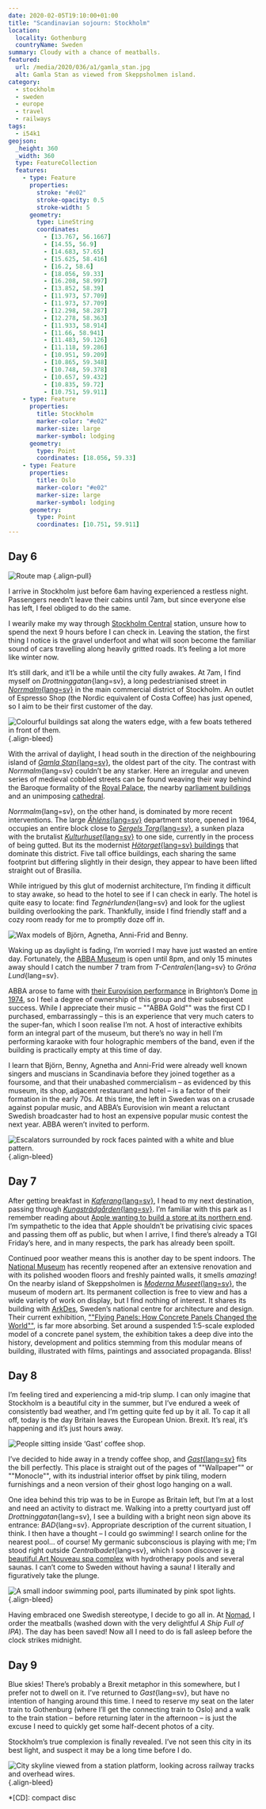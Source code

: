 ```yaml
---
date: 2020-02-05T19:10:00+01:00
title: "Scandinavian sojourn: Stockholm"
location:
  locality: Gothenburg
  countryName: Sweden
summary: Cloudy with a chance of meatballs.
featured:
  url: /media/2020/036/a1/gamla_stan.jpg
  alt: Gamla Stan as viewed from Skeppsholmen island.
category:
  - stockholm
  - sweden
  - europe
  - travel
  - railways
tags:
  - i54k1
geojson:
  _height: 360
  _width: 360
  type: FeatureCollection
  features:
    - type: Feature
      properties:
        stroke: "#e02"
        stroke-opacity: 0.5
        stroke-width: 5
      geometry:
        type: LineString
        coordinates:
          - [13.767, 56.1667]
          - [14.55, 56.9]
          - [14.683, 57.65]
          - [15.625, 58.416]
          - [16.2, 58.6]
          - [18.056, 59.33]
          - [16.208, 58.997]
          - [13.852, 58.39]
          - [11.973, 57.709]
          - [11.973, 57.709]
          - [12.298, 58.287]
          - [12.278, 58.363]
          - [11.933, 58.914]
          - [11.66, 58.941]
          - [11.483, 59.126]
          - [11.118, 59.286]
          - [10.951, 59.209]
          - [10.865, 59.348]
          - [10.748, 59.378]
          - [10.657, 59.432]
          - [10.835, 59.72]
          - [10.751, 59.911]
    - type: Feature
      properties:
        title: Stockholm
        marker-color: "#e02"
        marker-size: large
        marker-symbol: lodging
      geometry:
        type: Point
        coordinates: [18.056, 59.33]
    - type: Feature
      properties:
        title: Oslo
        marker-color: "#e02"
        marker-size: large
        marker-symbol: lodging
      geometry:
        type: Point
        coordinates: [10.751, 59.911]
---
```


## Day 6

![Route map](../media/2020/036/a1/route_map.png "Hässleholm to Stockholm, continuing on to Oslo via Gothenburg.")
{.align-pull}

I arrive in Stockholm just before 6am having experienced a restless night. Passengers needn’t leave their cabins until 7am, but since everyone else has left, I feel obliged to do the same.

I wearily make my way through [Stockholm Central][1] station, unsure how to spend the next 9 hours before I can check in. Leaving the station, the first thing I notice is the gravel underfoot and what will soon become the familiar sound of cars travelling along heavily gritted roads. It’s feeling a lot more like winter now.

It’s still dark, and it’ll be a while until the city fully awakes. At 7am, I find myself on _Drottninggatan_{lang=sv}, a long pedestrianised street in [_Norrmalm_{lang=sv}][2] in the main commercial district of Stockholm. An outlet of Espresso Shop (the Nordic equivalent of Costa Coffee) has just opened, so I aim to be their first customer of the day.

![Colourful buildings sat along the waters edge, with a few boats tethered in front of them.](../media/2020/036/a1/gamla_stan.jpg "*Gamla Stan* as viewed from Skeppsholmen island.")
{.align-bleed}

With the arrival of daylight, I head south in the direction of the neighbouring island of [_Gamla Stan_{lang=sv}][3], the oldest part of the city. The contrast with _Norrmalm_{lang=sv} couldn’t be any starker. Here an irregular and uneven series of medieval cobbled streets can be found weaving their way behind the Baroque formality of the [Royal Palace][4], the nearby [parliament buildings][5] and an unimposing [cathedral][6].

_Norrmalm_{lang=sv}, on the other hand, is dominated by more recent interventions. The large [_Åhléns_{lang=sv}][7] department store, opened in 1964, occupies an entire block close to [_Sergels Torg_{lang=sv}][8], a sunken plaza with the brutalist [_Kulturhuset_{lang=sv}][9] to one side, currently in the process of being gutted. But its the modernist [_Hötorget_{lang=sv} buildings][10] that dominate this district. Five tall office buildings, each sharing the same footprint but differing slightly in their design, they appear to have been lifted straight out of Brasília.

While intrigued by this glut of modernist architecture, I’m finding it difficult to stay awake, so head to the hotel to see if I can check in early. The hotel is quite easy to locate: find _Tegnérlunden_{lang=sv} and look for the ugliest building overlooking the park. Thankfully, inside I find friendly staff and a cozy room ready for me to promptly doze off in.

![Wax models of Björn, Agnetha, Anni-Frid and Benny.](../media/2020/036/a1/abba.jpg "Hanging out with some friends: wax models of Björn, Agnetha, Anni-Frid and Benny.")

Waking up as daylight is fading, I’m worried I may have just wasted an entire day. Fortunately, the [ABBA Museum][11] is open until 8pm, and only 15 minutes away should I catch the number 7 tram from _T-Centralen_{lang=sv} to _Gröna Lund_{lang=sv}.

ABBA arose to fame with [their Eurovision performance][12] in Brighton’s Dome [in 1974][13], so I feel a degree of ownership of this group and their subsequent success. While I appreciate their music – ""ABBA Gold"" was the first CD I purchased, embarrassingly – this is an experience that very much caters to the super-fan, which I soon realise I’m not. A host of interactive exhibits form an integral part of the museum, but there’s no way in hell I’m performing karaoke with four holographic members of the band, even if the building is practically empty at this time of day.

I learn that Björn, Benny, Agnetha and Anni-Frid were already well known singers and muscians in Scandinavia before they joined together as a foursome, and that their unabashed commercialism – as evidenced by this museum, its shop, adjacent restaurant and hotel – is a factor of their formation in the early 70s. At this time, the left in Sweden was on a crusade against popular music, and ABBA’s Eurovision win meant a reluctant Swedish broadcaster had to host an expensive popular music contest the next year. ABBA weren’t invited to perform.

![Escalators surrounded by rock faces painted with a white and blue pattern.](../media/2020/036/a1/t_centralen.jpg "A number of stations on the Stockholm Metro are carved out of rock and painted with different patterns. I can’t decide if this is insane or incredible. Probably both.")
{.align-bleed}

## Day 7

After getting breakfast in [_Kaferang_{lang=sv}][14], I head to my next destination, passing through [_Kungsträdgården_{lang=sv}][15]. I’m familiar with this park as I remember reading about [Apple wanting to build a store at its northern end][16]. I’m sympathetic to the idea that Apple shouldn’t be privatising civic spaces and passing them off as public, but when I arrive, I find there’s already a TGI Friday’s here, and in many respects, the park has already been spoilt.

Continued poor weather means this is another day to be spent indoors. The [National Museum][17] has recently reopened after an extensive renovation and with its polished wooden floors and freshly painted walls, it smells _amazing_! On the nearby island of Skeppsholmen is [_Moderna Museet_{lang=sv}][18], the museum of modern art. Its permanent collection is free to view and has a wide variety of work on display, but I find nothing of interest. It shares its building with [ArkDes][19], Sweden’s national centre for architecture and design. Their current exhibition, [""Flying Panels: How Concrete Panels Changed the World""][20], is far more absorbing. Set around a suspended 1:5-scale exploded model of a concrete panel system, the exhibition takes a deep dive into the history, development and politics stemming from this modular means of building, illustrated with films, paintings and associated propaganda. Bliss!

## Day 8

I’m feeling tired and experiencing a mid-trip slump. I can only imagine that Stockholm is a beautiful city in the summer, but I’ve endured a week of consistently bad weather, and I’m getting quite fed up by it all. To cap it all off, today is the day Britain leaves the European Union. Brexit. It’s real, it’s happening and it’s just hours away.

![People sitting inside ‘Gast’ coffee shop.](../media/2020/036/a1/gast.jpg "*Gast*{lang=sv}.")

I’ve decided to hide away in a trendy coffee shop, and [_Gast_{lang=sv}][21] fits the bill perfectly. This place is straight out of the pages of ""Wallpaper"" or ""Monocle"", with its industrial interior offset by pink tiling, modern furnishings and a neon version of their ghost logo hanging on a wall.

One idea behind this trip was to be in Europe as Britain left, but I’m at a lost and need an activity to distract me. Walking into a pretty courtyard just off _Drottninggatan_{lang=sv}, I see a building with a bright neon sign above its entrance: _BAD_{lang=sv}. Appropriate description of the current situation, I think. I then have a thought – I could go swimming! I search online for the nearest pool… of course! My germanic subconscious is playing with me; I’m stood right outside _Centralbadet_{lang=sv}, which I soon discover is [a beautiful Art Nouveau spa complex][22] with hydrotherapy pools and several saunas. I can’t come to Sweden without having a sauna! I literally and figuratively take the plunge.

![A small indoor swimming pool, parts illuminated by pink spot lights.](../media/2020/036/a1/centralbadet.jpg "_Centralbadet_{lang=sv}’s gorgeous – if not ostentatious – swimming pool. Photograph: Centralbadet")
{.align-bleed}

Having embraced one Swedish stereotype, I decide to go all in. At [Nomad][23], I order the meatballs (washed down with the very delightful _A Ship Full of IPA_). The day has been saved! Now all I need to do is fall asleep before the clock strikes midnight.

## Day 9

Blue skies! There’s probably a Brexit metaphor in this somewhere, but I prefer not to dwell on it. I’ve returned to _Gast_{lang=sv}, but have no intention of hanging around this time. I need to reserve my seat on the later train to Gothenburg (where I’ll get the connecting train to Oslo) and a walk to the train station – before returning later in the afternoon – is just the excuse I need to quickly get some half-decent photos of a city.

Stockholm’s true complexion is finally revealed. I’ve not seen this city in its best light, and suspect it may be a long time before I do.

![City skyline viewed from a station platform, looking across railway tracks and overhead wires.](../media/2020/036/a1/departure.jpg "On to Gothenburg as the sun begins to set over Stockholm.")
{.align-bleed}

[1]: https://en.wikipedia.org/wiki/Stockholm_Central_Station
[2]: https://en.wikipedia.org/wiki/Norrmalm
[3]: https://en.wikipedia.org/wiki/Gamla_stan
[4]: https://en.wikipedia.org/wiki/Stockholm_Palace
[5]: https://en.wikipedia.org/wiki/Parliament_House,_Stockholm
[6]: https://en.wikipedia.org/wiki/Storkyrkan
[7]: https://en.wikipedia.org/wiki/Åhléns
[8]: https://en.wikipedia.org/wiki/Sergels_torg
[9]: https://en.wikipedia.org/wiki/The_House_of_Culture_(Stockholm)
[10]: https://en.wikipedia.org/wiki/Hötorget_buildings
[11]: https://abbathemuseum.com
[12]: https://www.youtube.com/watch?v=3FsVeMz1F5c
[13]: https://eurovision.tv/event/brighton-1974
[14]: https://www.kaferang.se
[15]: https://en.wikipedia.org/wiki/Kungsträdgården
[16]: https://www.theguardian.com/cities/2018/nov/01/stockholm-apple-town-square-park-kings-garden-kungstradgarden
[17]: https://www.nationalmuseum.se/en/
[18]: https://www.modernamuseet.se/
[19]: https://arkdes.se/en/
[20]: https://arkdes.se/en/utstallning/flygande-betong-byggelementen-som-forandrade-varlden/
[21]: https://gastcafe.se
[22]: https://centralbadet.se/english/
[23]: https://www.nomad.bar

*[CD]: compact disc
